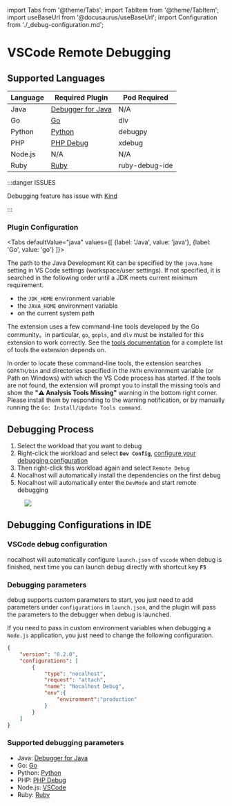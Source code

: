 import Tabs from '@theme/Tabs';
import TabItem from '@theme/TabItem';
import useBaseUrl from '@docusaurus/useBaseUrl';
import Configuration from './_debug-configuration.md';

# VSCode Remote Debugging

## Supported Languages

| Language    | Required Plugin                                                   | Pod Required       |
| ------- | ------------------------------------------------------------ | -------------- |
| Java    | [Debugger for Java](https://marketplace.visualstudio.com/items?itemName=vscjava.vscode-java-debug) | N/A            |
| Go      | [Go](https://marketplace.visualstudio.com/items?itemName=golang.Go) | dlv   |
| Python  | [Python](https://marketplace.visualstudio.com/items?itemName=ms-python.python) | debugpy        |
| PHP     | [PHP Debug](https://marketplace.visualstudio.com/items?itemName=felixfbecker.php-debug) | xdebug         |
| Node.js | N/A                                                          | N/A            |
| Ruby    | [Ruby](https://marketplace.visualstudio.com/items?itemName=rebornix.Ruby) | ruby-debug-ide |

:::danger ISSUES

Debugging feature has issue with [Kind](https://kind.sigs.k8s.io/)

:::

### Plugin Configuration
<Tabs
  defaultValue="java"
   values={[
    {label: 'Java', value: 'java'},
    {label: 'Go', value: 'go'}
    ]}>

<TabItem value="java">

The path to the Java Development Kit can be specified by the `java.home` setting in VS Code settings (workspace/user settings). If not specified, it is searched in the following order until a JDK meets current minimum requirement.

* the `JDK_HOME` environment variable
* the `JAVA_HOME` environment variable
* on the current system path

</TabItem>
<TabItem value="go">

The extension uses a few command-line tools developed by the Go community。in particular, `go`, `gopls`, and `dlv` must be installed for this extension to work correctly. See the [tools documentation](https://github.com/golang/vscode-go/blob/master/docs/tools.md) for a complete list of tools the extension depends on.

In order to locate these command-line tools, the extension searches `GOPATH/bin` and directories specified in the `PATH` environment variable (or Path on Windows) with which the VS Code process has started. If the tools are not found, the extension will prompt you to install the missing tools and show the **"⚠️ Analysis Tools Missing"** warning in the bottom right corner. Please install them by responding to the warning notification, or by manually running the `Go: Install/Update Tools command`.

</TabItem>
</Tabs>

## Debugging Process

1. Select the workload that you want to debug
2. Right-click the workload and select  **`Dev Config`**, [configure your debugging configuration](#Configuration)
3. Then right-click this workload again and select `Remote Debug`
4. Nocalhost will automatically install the dependencies on the first debug
5. Nocalhost will automatically enter the `DevMode` and start remote debugging

<figure className="img-frame">
  <img className="gif-img" src={useBaseUrl('/img/debug/vscode-debug.gif')} />
</figure>

<Configuration name="vscode"/>

## Debugging Configurations in IDE

### VSCode debug configuration

nocalhost will automatically configure `launch.json` of `vscode` when debug is finished, next time you can launch debug directly with shortcut key **`F5`**

### Debugging parameters

debug supports custom parameters to start, you just need to add parameters under `configurations` in `launch.json`, and the plugin will pass the parameters to the debugger when debug is launched.

If you need to pass in custom environment variables when debugging a `Node.js` application, you just need to change the following configuration.

```json {8-10} title="launch.json"
{
    "version": "0.2.0",
    "configurations": [
        {
            "type": "nocalhost",
            "request": "attach",
            "name": "Nocalhost Debug",
            "env":{
                "environment":"production"
            }
        }
    ]
}
```

### Supported debugging parameters

- Java: [Debugger for Java](https://code.visualstudio.com/docs/java/java-debugging#_attach)
- Go: [Go](https://github.com/golang/vscode-go/blob/master/docs/debugging.md#attach)
- Python: [Python](https://code.visualstudio.com/docs/python/debugging#_set-configuration-options)
- PHP: [PHP Debug](https://github.com/xdebug/vscode-php-debug#supported-launchjson-settings)
- Node.js: [VSCode](https://code.visualstudio.com/docs/nodejs/nodejs-debugging#_remote-debugging)
- Ruby: [Ruby](https://github.com/rubyide/vscode-ruby/wiki/3.-Attaching-to-a-debugger)
